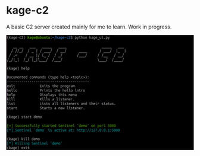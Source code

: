 # kage-c2
A basic C2 server created mainly for me to learn. Work in progress. 

![](images/demo.png)
